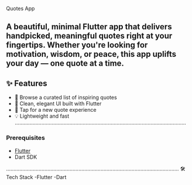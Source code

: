 Quotes App

A beautiful, minimal Flutter app that delivers handpicked, meaningful quotes right at your fingertips.
Whether you're looking for motivation, wisdom, or peace, this app uplifts your day — one quote at a time.
---
## ✨ Features
- 📖 Browse a curated list of inspiring quotes
- 💫 Clean, elegant UI built with Flutter
- 🔁 Tap for a new quote experience
- 💡 Lightweight and fast
....................................................................................................................
### Prerequisites

- [Flutter](https://flutter.dev/docs/get-started/install)
- Dart SDK
  
.....................................................................................................................
 🛠️ Tech Stack
-Flutter
-Dart
